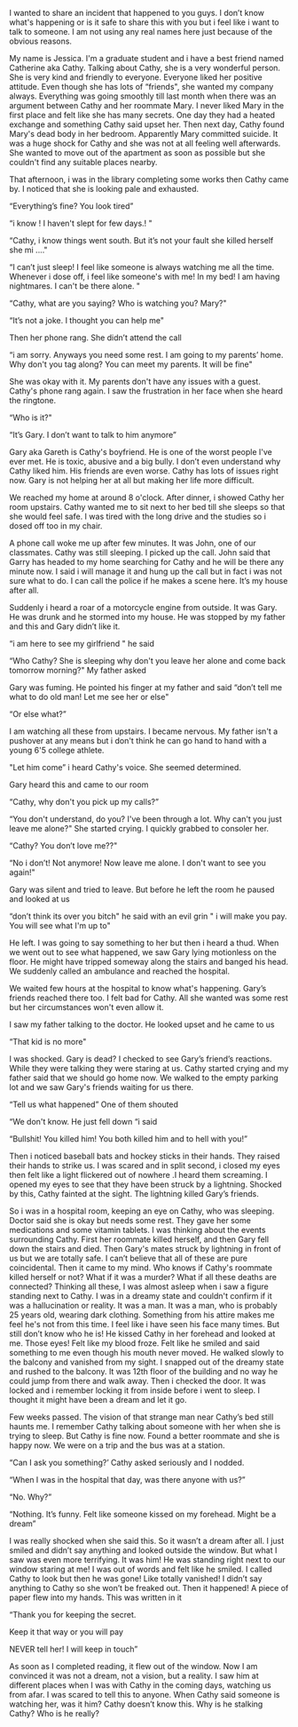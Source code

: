   

I wanted to share an incident that happened to you guys. I don’t know what's happening or is it safe to share this with you but i feel like i want to talk to someone. I am not using any real names here just because of the obvious reasons. 

My name is Jessica. I'm a graduate student and i have a best friend named Catherine aka Cathy. Talking about Cathy, she is a very wonderful person. She is very kind and friendly to everyone. Everyone liked her positive attitude. Even though she has lots of “friends", she wanted my company always. Everything was going smoothly till last month when there was an argument between Cathy and her roommate Mary. I never liked Mary in the first place and felt like she has many secrets. One day they had a heated exchange and something Cathy said upset her. Then next day, Cathy found Mary's dead body in her bedroom. Apparently Mary committed suicide. It was a huge shock for Cathy and she was not at all feeling well afterwards. She wanted to move out of the apartment as soon as possible but she couldn't find any suitable places nearby. 

That afternoon, i was in the library completing some works then Cathy came by. I noticed that she is looking pale and exhausted.

“Everything’s fine? You look tired” 

“i know ! I haven't slept for few days.! "

“Cathy, i know things went south. But it’s not your fault she killed herself she mi ...."

“I can’t just sleep! I feel like someone is always watching me all the time. Whenever i dose off, i feel like someone's with me! In my bed! I am having nightmares. I can't be there alone. "

“Cathy, what are you saying? Who is watching you? Mary?" 

“It’s not a joke. I thought you can help me"

Then her phone rang. She didn’t attend the call

“i am sorry. Anyways you need some rest. I am going to my parents’ home. Why don't you tag along? You can meet my parents. It will be fine" 

She was okay with it. My parents don't have any issues with a guest. Cathy's phone rang again. I saw the frustration in her face when she heard the ringtone. 

“Who is it?" 

“It’s Gary. I don’t want to talk to him anymore” 

Gary aka Gareth is Cathy's boyfriend. He is one of the worst people I've ever met. He is toxic, abusive and a big bully. I don’t even understand why Cathy liked him. His friends are even worse. Cathy has lots of issues right now. Gary is not helping her at all but making her life more difficult.

We reached my home at around 8 o'clock. After dinner, i showed Cathy her room upstairs. Cathy wanted me to sit next to her bed till she sleeps so that she would feel safe. I was tired with the long drive and the studies so i dosed off too in my chair. 

A phone call woke me up after few minutes. It was John, one of our classmates. Cathy was still sleeping. I picked up the call. John said that Garry has headed to my home searching for Cathy and he will be there any minute now. I said i will manage it and hung up the call but in fact i was not sure what to do. I can call the police if he makes a scene here. It’s my house after all. 

Suddenly i heard a roar of a motorcycle engine from outside. It was Gary. He was drunk and he stormed into my house. He was stopped by my father and this and Gary didn’t like it. 

“i am here to see my girlfriend " he said

“Who Cathy? She is sleeping why don't you leave her alone and come back tomorrow morning?" My father asked

Gary was fuming. He pointed his finger at my father and said “don’t tell me what to do old man! Let me see her or else" 

“Or else what?” 

I am watching all these from upstairs. I became nervous. My father isn't a pushover at any means but i don't think he can go hand to hand with a young 6'5 college athlete. 

"Let him come” i heard Cathy's voice. She seemed determined. 

Gary heard this and came to our room

“Cathy, why don't you pick up my calls?”

“You don't understand, do you? I've been through a lot. Why can't you just leave me alone?" She started crying. I quickly grabbed to consoler her.

“Cathy? You don’t love me??"

“No i don’t! Not anymore! Now leave me alone. I don't want to see you again!"

Gary was silent and tried to leave. But before he left the room he paused and looked at us

“don’t think its over you bitch" he said with an evil grin " i will make you pay. You will see what I'm up to"

He left. I was going to say something to her but then i heard a thud. When we went out to see what happened, we saw Gary lying motionless on the floor. He might have tripped someway along the stairs and banged his head. We suddenly called an ambulance and reached the hospital. 

We waited few hours at the hospital to know what's happening. Gary’s friends reached there too. I felt bad for Cathy. All she wanted was some rest but her circumstances won't even allow it. 

I saw my father talking to the doctor. He looked upset and he came to us 

“That kid is no more"

I was shocked. Gary is dead? I checked to see Gary’s friend’s reactions. While they were talking they were staring at us. Cathy started crying and my father said that we should go home now. We walked to the empty parking lot and we saw Gary's friends waiting for us there. 

“Tell us what happened” One of them shouted

“We don't know. He just fell down “i said

“Bullshit! You killed him! You both killed him and to hell with you!”

Then i noticed baseball bats and hockey sticks in their hands. They raised their hands to strike us. I was scared and in split second, i closed my eyes then felt like a light flickered out of nowhere .I heard them screaming. I opened my eyes to see that they have been struck by a lightning.  Shocked by this, Cathy fainted at the sight. The lightning killed Gary’s friends.

So i was in a hospital room, keeping an eye on Cathy, who was sleeping. Doctor said she is okay but needs some rest. They gave her some medications and some vitamin tablets. I was thinking about the events surrounding Cathy. First her roommate killed herself, and then Gary fell down the stairs and died. Then Gary's mates struck by lightning in front of us but we are totally safe. I can’t believe that all of these are pure coincidental. Then it came to my mind. Who knows if Cathy's roommate killed herself or not? What if it was a murder? What if all these deaths are connected? Thinking all these, I was almost asleep when i saw a figure standing next to Cathy. I was in a dreamy state and couldn't confirm if it was a hallucination or reality. It was a man. It was a man, who is probably 25 years old, wearing dark clothing. Something from his attire makes me feel he's not from this time. I feel like i have seen his face many times. But still don’t know who he is! He kissed Cathy in her forehead and looked at me. Those eyes! Felt like my blood froze. Felt like he smiled and said something to me even though his mouth never moved. He walked slowly to the balcony and vanished from my sight. I snapped out of the dreamy state and rushed to the balcony. It was 12th floor of the building and no way he could jump from there and walk away. Then i checked the door. It was locked and i remember locking it from inside before i went to sleep. I thought it might have been a dream and let it go. 

Few weeks passed. The vision of that strange man near Cathy’s bed still haunts me. I remember Cathy talking about someone with her when she is trying to sleep. But Cathy is fine now. Found a better roommate and she is happy now. We were on a trip and the bus was at a station. 

“Can I ask you something?’ Cathy asked seriously and I nodded. 

“When I was in the hospital that day, was there anyone with us?”

“No. Why?”

“Nothing. It’s funny. Felt like someone kissed on my forehead. Might be a dream”

I was really shocked when she said this. So it wasn’t a dream after all. I just smiled and didn’t say anything and looked outside the window. But what I saw was even more terrifying. It was him! He was standing right next to our window staring at me! I was out of words and felt like he smiled. I called Cathy to look but then he was gone! Like totally vanished! I didn’t say anything to Cathy so she won’t be freaked out. Then it happened! A piece of paper flew into my hands. This was written in it

“Thank you for keeping the secret.

Keep it that way or you will pay

NEVER tell her! I will keep in touch”

As soon as I completed reading, it flew out of the window. Now I am convinced it was not a dream, not a vision, but a reality.  I saw him at different places when I was with Cathy in the coming days, watching us from afar. I was scared to tell this to anyone. When Cathy said someone is watching her, was it him? Cathy doesn’t know this. Why is he stalking Cathy? Who is he really?
